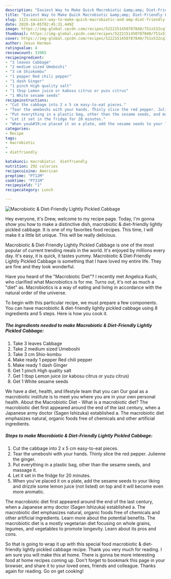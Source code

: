 ```yaml
---
description: "Easiest Way to Make Quick Macrobiotic &amp;amp; Diet-Friendly Lightly Pickled Cabbage"
title: "Easiest Way to Make Quick Macrobiotic &amp;amp; Diet-Friendly Lightly Pickled Cabbage"
slug: 1121-easiest-way-to-make-quick-macrobiotic-and-amp-diet-friendly-lightly-pickled-cabbage
date: 2020-10-05T02:45:31.449Z
image: https://img-global.cpcdn.com/recipes/5222151450787840/751x532cq70/macrobiotic-diet-friendly-lightly-pickled-cabbage-recipe-main-photo.jpg
thumbnail: https://img-global.cpcdn.com/recipes/5222151450787840/751x532cq70/macrobiotic-diet-friendly-lightly-pickled-cabbage-recipe-main-photo.jpg
cover: https://img-global.cpcdn.com/recipes/5222151450787840/751x532cq70/macrobiotic-diet-friendly-lightly-pickled-cabbage-recipe-main-photo.jpg
author: Jesus Harmon
ratingvalue: 4
reviewcount: 33965
recipeingredient:
- "3 leaves Cabbage"
- "2 medium sized Umeboshi"
- "3 cm Shiokombu"
- "1 pepper Red chili pepper"
- "1 dash Ginger"
- "1 pinch High quality salt"
- "1 tbsp Lemon juice or kabosu citrus or yuzu citrus"
- "1 White sesame seeds"
recipeinstructions:
- "Cut the cabbage into 2 x 5 cm easy-to-eat pieces."
- "Tear the umeboshi with your hands. Thinly slice the red pepper. Julienne the ginger."
- "Put everything in a plastic bag, other than the sesame seeds, and massage it."
- "Let it set in the fridge for 20 minutes."
- "When you&#39;ve placed it on a plate, add the sesame seeds to your liking and drizzle some lemon juice (not listed) on top and it will become even more aromatic."
categories:
- Recipe
tags:
- macrobiotic
- 
- dietfriendly

katakunci: macrobiotic  dietfriendly 
nutrition: 292 calories
recipecuisine: American
preptime: "PT12M"
cooktime: "PT31M"
recipeyield: "1"
recipecategory: Lunch

---
```



![Macrobiotic &amp; Diet-Friendly Lightly Pickled Cabbage](https://img-global.cpcdn.com/recipes/5222151450787840/751x532cq70/macrobiotic-diet-friendly-lightly-pickled-cabbage-recipe-main-photo.jpg)

Hey everyone, it's Drew, welcome to my recipe page. Today, I'm gonna show you how to make a distinctive dish, macrobiotic &amp; diet-friendly lightly pickled cabbage. It is one of my favorites food recipes. This time, I will make it a little bit unique. This will be really delicious.

Macrobiotic &amp; Diet-Friendly Lightly Pickled Cabbage is one of the most popular of current trending meals in the world. It's enjoyed by millions every day. It's easy, it is quick, it tastes yummy. Macrobiotic &amp; Diet-Friendly Lightly Pickled Cabbage is something that I have loved my entire life. They are fine and they look wonderful.

Have you heard of the &#34;Macrobiotic Diet&#34;? I recently met Angelica Kushi, who clarified what Macrobiotics is for me. Turns out, it&#39;s not as much a &#34;diet&#34; as. Macrobiotics is a way of eating and living in accordance with the natural order of the universe.


To begin with this particular recipe, we must prepare a few components. You can have macrobiotic &amp; diet-friendly lightly pickled cabbage using 8 ingredients and 5 steps. Here is how you cook it.

<!--inarticleads1-->

##### The ingredients needed to make Macrobiotic &amp; Diet-Friendly Lightly Pickled Cabbage:

1. Take 3 leaves Cabbage
1. Take 2 medium sized Umeboshi
1. Take 3 cm Shio-kombu
1. Make ready 1 pepper Red chili pepper
1. Make ready 1 dash Ginger
1. Get 1 pinch High quality salt
1. Get 1 tbsp Lemon juice (or kabosu citrus or yuzu citrus)
1. Get 1 White sesame seeds


We have a diet, health, and lifestyle team that you can Our goal as a macrobiotic institute is to meet you where you are in your own personal health. About the Macrobiotic Diet - What is a macrobiotic diet? The macrobiotic diet first appeared around the end of the last century, when a Japanese army doctor (Sagen Ishizuka) established a. The macrobiotic diet emphasizes natural, organic foods free of chemicals and other artificial ingredients. 

<!--inarticleads2-->

##### Steps to make Macrobiotic &amp; Diet-Friendly Lightly Pickled Cabbage:

1. Cut the cabbage into 2 x 5 cm easy-to-eat pieces.
1. Tear the umeboshi with your hands. Thinly slice the red pepper. Julienne the ginger.
1. Put everything in a plastic bag, other than the sesame seeds, and massage it.
1. Let it set in the fridge for 20 minutes.
1. When you&#39;ve placed it on a plate, add the sesame seeds to your liking and drizzle some lemon juice (not listed) on top and it will become even more aromatic.


The macrobiotic diet first appeared around the end of the last century, when a Japanese army doctor (Sagen Ishizuka) established a. The macrobiotic diet emphasizes natural, organic foods free of chemicals and other artificial ingredients. Learn more about the potential benefits. The macrobiotic diet is a mostly vegetarian diet focusing on whole grains, legumes, and vegetables to promote longevity. Learn about its pros and cons. 

So that is going to wrap it up with this special food macrobiotic &amp; diet-friendly lightly pickled cabbage recipe. Thank you very much for reading. I am sure you will make this at home. There is gonna be more interesting food at home recipes coming up. Don't forget to bookmark this page in your browser, and share it to your loved ones, friends and colleague. Thanks again for reading. Go on get cooking!
